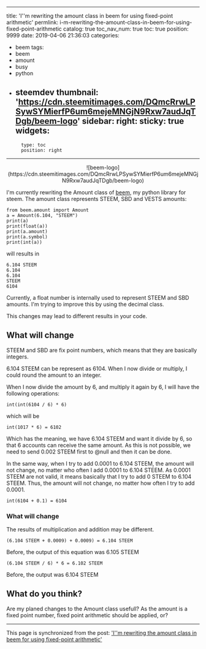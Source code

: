 
---
title: 'I''m rewriting  the amount class in beem for using fixed-point arithmetic'
permlink: i-m-rewriting-the-amount-class-in-beem-for-using-fixed-point-arithmetic
catalog: true
toc_nav_num: true
toc: true
position: 9999
date: 2019-04-06 21:36:03
categories:
- beem
tags:
- beem
- amount
- busy
- python
- steemdev
thumbnail: 'https://cdn.steemitimages.com/DQmcRrwLPSywSYMierfP6um6mejeMNGjN9Rxw7audJqTDgb/beem-logo'
sidebar:
    right:
        sticky: true
widgets:
    -
        type: toc
        position: right
---


<center>![beem-logo](https://cdn.steemitimages.com/DQmcRrwLPSywSYMierfP6um6mejeMNGjN9Rxw7audJqTDgb/beem-logo)</center>

I'm currently rewriting the Amount class of [beem](https://github.com/holgern/beem), my python library for steem. The amount class represents STEEM, SBD and VESTS amounts:
```
from beem.amount import Amount
a = Amount(6.104, "STEEM")
print(a)
print(float(a))
print(a.amount)
print(a.symbol)
print(int(a))
```
will results in
```
6.104 STEEM
6.104
6.104
STEEM
6104
```


 Currently, a float number is internally used to 
represent STEEM and SBD amounts. I'm trying to improve this by using the decimal class. 

This changes may lead to different results in your code.

## What will change
STEEM and SBD are fix point numbers, which means that they are basically integers.

6.104 STEEM can be represent as 6104. When I now divide or multiply, I could round the amount to an integer.

When I now divide the amount by 6, and multiply it again by 6, I will have the following operations:
```
int(int(6104 / 6) * 6)
```
which will be
```
int(1017 * 6) = 6102
```
Which has the meaning, we have 6.104 STEEM and want it divide by 6, so that 6 accounts can receive the same amount. As this is not possible, we need to send 0.002 STEEM first to @null and then it can be done.


In the same way, when I try to add 0.0001 to 6.104 STEEM, the amount will not change, no matter who often I add 0.0001 to 6.104 STEEM. As  0.0001 STEEM are not valid, it means basically that I try to add 0 STEEM to 6.104 STEEM. Thus, the amount will not change, no matter how often I try to add 0.0001.
```
int(6104 + 0.1) = 6104
```

### What will change

The results of multiplication and addition may be different.
```
(6.104 STEEM + 0.0009) + 0.0009) = 6.104 STEEM
```
Before, the output of this equation was 6.105 STEEM

```
(6.104 STEEM / 6) * 6 = 6.102 STEEM
```
Before, the output was 6.104 STEEM

## What do you think?
Are my planed changes to the Amount class usefull? As the amount is a fixed point number, fixed point arithmetic should be applied, or?



- - -

This page is synchronized from the post: ['I''m rewriting  the amount class in beem for using fixed-point arithmetic'](https://steemit.com/@holger80/i-m-rewriting-the-amount-class-in-beem-for-using-fixed-point-arithmetic)

